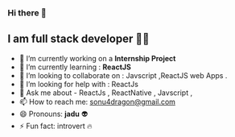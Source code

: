 ### Hi there 👋
## I am **full stack developer** :technologist:
- 🔭 I’m currently working on a **Internship Project**
- 🌱 I’m currently learning : **ReactJS**
- 👯 I’m looking to collaborate on : Javscript ,ReactJS web Apps  . 
- 🤔 I’m looking for help with : ReactJs
- 💬 Ask me about - ReactJs , ReactNative , Javscript , 
- 📫 How to reach me: sonu4dragon@gmail.com
- 😄 Pronouns: **jadu** :alien:
- ⚡ Fun fact: introvert :fire:
